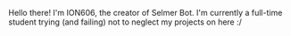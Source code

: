 Hello there! I'm ION606, the creator of Selmer Bot.
I'm currently a full-time student trying (and failing) not to neglect my projects on here :/


<!---
ION606/ION606 is a ✨ special ✨ repository because its `README.md` (this file) appears on your GitHub profile.
You can click the Preview link to take a look at your changes.
--->
